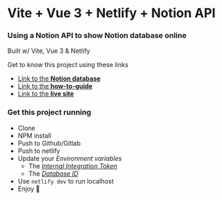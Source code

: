 # Vite + Vue 3 + Netlify + Notion API

### Using a Notion API to show Notion database online 

Built w/ Vite, Vue 3 & Netlify 

Get to know this project using these links

- [Link to the **Notion database**](https://yonatankof.notion.site/168ba015b31f435cb21ba71c3fc11af1?v=fdeb68cce79947fab024ef4572f99df0)
- [Link to the **how-to-guide**](https://yonatankof.notion.site/Notion-API-a915784104814d00841f20c7593575ad)
- [Link to the **live site**](https://notion-api-vite-vue.netlify.app/)

### Get this project running

- Clone
- NPM install
- Push to Github/Gitlab
- Push to netlify
- Update your *Environment variables*
  - The [*Internal Integration Token*](https://developers.notion.com/docs#step-1-create-an-integration)
  - The [*Database ID*](https://developers.notion.com/docs#step-2-share-a-database-with-your-integration)
- Use `netlify dev` to run localhost 
- Enjoy 🥳



